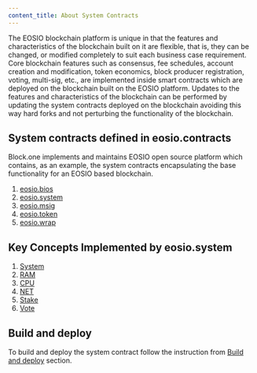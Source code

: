 ```yaml
---
content_title: About System Contracts
---
```


The EOSIO blockchain platform is unique in that the features and characteristics of the blockchain built on it are flexible, that is, they can be changed, or modified completely to suit each business case requirement. Core blockchain features such as consensus, fee schedules, account creation and modification, token economics, block producer registration, voting, multi-sig, etc., are implemented inside smart contracts which are deployed on the blockchain built on the EOSIO platform. Updates to the features and characteristics of the blockchain can be performed by updating the system contracts deployed on the blockchain avoiding this way hard forks and not perturbing the functionality of the blockchain.

## System contracts defined in eosio.contracts

Block.one implements and maintains EOSIO open source platform which contains, as an example, the system contracts encapsulating the base functionality for an EOSIO based blockchain.

1. [eosio.bios](action-reference/eosio.bios)
2. [eosio.system](action-reference/eosio.system)
3. [eosio.msig](action-reference/eosio.msig)
4. [eosio.token](action-reference/eosio.token)
5. [eosio.wrap](action-reference/eosio.wrap)

## Key Concepts Implemented by eosio.system

1. [System](01_key-concepts/01_system.md)
2. [RAM](01_key-concepts/02_ram.md)
3. [CPU](01_key-concepts/03_cpu.md)
4. [NET](01_key-concepts/04_net.md)
5. [Stake](01_key-concepts/05_stake.md)
6. [Vote](01_key-concepts/06_vote.md)

## Build and deploy
To build and deploy the system contract follow the instruction from [Build and deploy](03_build-and-deploy.md) section.
